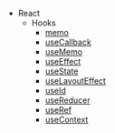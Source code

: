 - React
	- Hooks
		- [memo](memo.md)
		- [useCallback](useCallback.md)
		- [useMemo](useMemo.md)
		- [useEffect](useEffect.md)
		- [useState](useState.md)
		- [useLayoutEffect](useLayoutEffect.md)
		- [useId](useId.md)
		- [useReducer](useReducer.md)
		- [useRef](useRef.md)
		- [useContext](useContext.md)